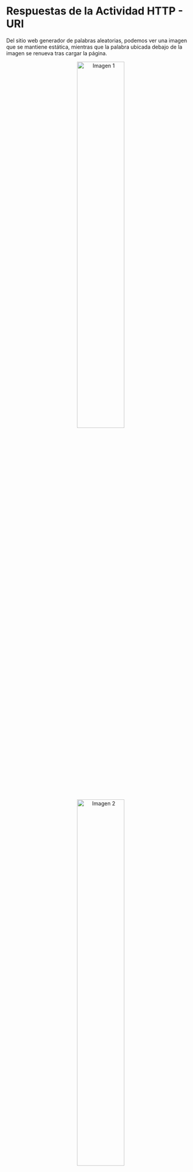 # Respuestas de la Actividad HTTP - URI
Del sitio web generador de palabras aleatorias, podemos ver una imagen que se mantiene estática, mientras que la palabra ubicada debajo de la imagen se renueva tras cargar la página.

<p align="center">
  <img src="https://github.com/miguelvega/CC3S2/assets/124398378/a355cc08-a88b-4480-b420-5256ae1b6da5" alt="Imagen 1" width="50%" />
</p>

<p align="center">
  <img src="https://github.com/miguelvega/CC3S2/assets/124398378/dfaba003-c277-4b32-8065-12204c9361e7" alt="Imagen 2" width="50%" />
</p>

## Curl
Instalamos curl con el comando `sudo apt install curl` 

![Captura de pantalla de 2023-09-24 19-23-09](https://github.com/miguelvega/CC3S2/assets/124398378/6a89fca4-5bd1-41ec-afb5-42a05c976432)

Usamos el comando curl  `curl 'http://randomword.saasbook.info'`  en la terminal y nos muestra el 
siguiente codigo html.

![Captura de pantalla de 2023-09-24 19-25-04](https://github.com/miguelvega/CC3S2/assets/124398378/814ecf89-91f3-4753-8cf4-b16f6499451a)

Luego, guardamos la salida del comando anterior en  `first_test_curl.html` 


![Captura de pantalla de 2023-09-24 19-31-19](https://github.com/miguelvega/CC3S2/assets/124398378/13828e81-608e-4e0a-9dd1-4dbfa26e9244)

![Captura de pantalla de 2023-09-24 19-31-33](https://github.com/miguelvega/CC3S2/assets/124398378/2d22fd0c-c4d4-42d4-af63-7063ae9f0b6d)


### Pregunta:¿Cuáles son las dos diferencias principales que has visto anteriormente y lo que ves en un navegador web 'normal'? ¿Qué explica estas diferencias?
La primera diferencia  es que al abrir el archivo html no se puede ver la imagen, esto es porque la solicitud curl solo devuelve el contenido html como respuesta mas no devuelve otros elementos como los css o imagenes, por eso no se reconce la imagen.<br>
Otra diferencia es que al cargarlo nuevamente, la palabra no experimenta cambios.

![Captura de pantalla de 2023-09-24 20-01-17](https://github.com/miguelvega/CC3S2/assets/124398378/4fd67f30-6837-4407-bc00-59c90bf09ddc)!

## Netcat

Usamos el comando `nc -l 8081` para escuchar por el puerto 8081 desde nuestro servidor falso.

![Captura de pantalla de 2023-09-24 20-50-01](https://github.com/miguelvega/CC3S2/assets/124398378/29404048-8ae3-46ad-8ada-5abafde49d24)

### Pregunta: Suponiendo que estás ejecutando curl desde otro shell ¿qué URL tendrás que pasarle a curl para intentar acceder a tu servidor falso y por qué?

Debemos usar el siguiente URL: `curl 'http://localhost:8081/'`. <br>
Porque dado que queremos hacer una solicitud http debemos poner http, ponemos localhost, ya que el servidor es nuestra computadora local, y 8081 que hace referencia al puerto en donde se encuentra el servidor falso.

![Captura de pantalla de 2023-09-24 20-51-45](https://github.com/miguelvega/CC3S2/assets/124398378/70ce795a-fdf9-467c-86b1-a894e4202ff6)

Una vez enviada la solicitud a nuestro servidor, podemos apreciar lo diguiente.
![Captura de pantalla de 2023-09-24 20-51-57](https://github.com/miguelvega/CC3S2/assets/124398378/949e3fb3-1cff-4317-a06e-9a20a506147c)

Así es como un servidor web real percibe una conexión desde curl.<br>
En la primera linea podemos ver el método de solicitud HTTP utilizado, en este caso, GET, a continuacion el recurso que se está solicitando, en este caso, la raíz del servidor web. "HTTP/1.1" que indica la versión del protocolo HTTP utilizada. En la segunda linea se aprecia al host que es localhost al que se esta enviando la solicitud en el puerto 8081. En la tercera linea, User-Agent que es curl que es el agente de usuario que está realizando la solicitud. Finalmente, tenemos Accept como un */* que significa que el cliente está dispuesto a aceptar cualquier 
tipo de contenido en respuesta del servidor.

### Pregunta: La primera línea de la solicitud identifica qué URL desea recuperar el cliente. ¿Por qué no ves http://localhost:8081 en ninguna parte de esa línea?
Debido a que servidor falso está aceptando la solicitud desde un puerto LOCAL, por lo tanto no es necesario incluir localhost.

Entonces, hemos visto una solicitud HTTP desde el punto de vista del servidor, ahora veamos cómo se ve la respuesta desde el punto de vista del cliente  luego de presionar enter en la shell del servidor.

![Captura de pantalla de 2023-09-24 21-15-13](https://github.com/miguelvega/CC3S2/assets/124398378/6a7b7127-49d0-4e46-aacb-3ca0199d3d43)


Luego, al colocar `curl -i 'http://randomword.saasbook.info/'`se obtiene lo siguiente :
![Captura de pantalla de 2023-09-24 23-41-22](https://github.com/miguelvega/CC3S2/assets/124398378/7c11f03a-543d-4ea2-badf-25e1effd5b95)

### Pregunta: Según los encabezados del servidor, ¿cuál es el código de respuesta HTTP del servidor que indica el estado de la solicitud del cliente y qué versión del protocolo HTTP utilizó el servidor para responder al cliente?
El código de respuesta es de 200 y el "OK" indica que la solicitud HTTP se completó correctamente y que el servidor ha entregado el recurso solicitado con éxito. La version de HTTP es la 1.1.

### Pregunta: Cualquier solicitud web determinada puede devolver una página HTML, una imagen u otros tipos de entidades. ¿Hay algo en los encabezados que crea que le dice al cliente cómo interpretar el resultado?.

Si, en la imagen anterior nos muestra la informacion que proporciona el encabezado para que el cliente interprete el resultado, por ejemplo, `Content-Type: text/html;charset=utf-8` indica el tipo de contenido que se está enviando como respuesta. En este caso, el contenido es de tipo "text/html", lo que significa que el servidor está enviando una página web HTML. También se especifica la codificación de caracteres UTF-8 utilizada para interpretar el contenido. 

## ¿Qué sucede cuando falla un HTTP request?

### Pregunta: ¿Cuál sería el código de respuesta del servidor si intentaras buscar una URL inexistente en el sitio generador de palabras aleatorias? Pruéba esto utilizando el procedimiento anterior.

Como se observa en la imagen de abajo, pusimos un link inexistente y no retorna un cuerpo html en la respuesta y en la primera linea del encabezado, devuelde el numero 404, este número es el código de estado HTTP que se devuelve en la respuesta. El código de estado "404" se conoce comúnmente como "Error 404" o "Not Found" (No encontrado). Indica que el recurso solicitado por el cliente no fue encontrado en el servidor.

![Captura de pantalla de 2023-09-25 01-14-03](https://github.com/miguelvega/CC3S2/assets/124398378/3a5dcda6-d2c1-4f4e-b02a-aaedb37404c4)


### ¿Qué otros códigos de error HTTP existen? Utiliza Wikipedia u otro recurso para conocer los significados de algunos de los más comunes: 200, 301, 302, 400, 404, 500. Ten en cuenta que estas son familias de estados: todos los estados 2xx significan funcionó, todos los 3xx son redireccionar etc.

200 (OK): Indica que la solicitud fue realizada con exito y si se encontró la información solicitada​

301 (Moved Permanently): indica que el host si ha sido capaz de comunicarse con el servidor pero que el recurso solicitado ha sido movido a otra dirección permanentemente.

302 (Found): se produce cuando el recurso solicitado ha sido trasladado temporalmente a una nueva ubicación.

400 (Bad Request): El error 400 solicitud incorrecta ocurre cuando el servidor no procesará la solicitud, porque no puede, o no debe, debido a algo que es percibido como un error del cliente (ej: solicitud malformada, sintaxis errónea, etc). La solicitud contiene sintaxis errónea y no debería repetirse.

404 (Not Found): Este error indica que el recurso solicitado no se encuentra en el servidor y por lo tanto no ha sido encontrada.​

500 (Internal Server Error): El error HTTP 500, indica un error interno en el servidor que impide que la solicitud se complete correctamente.

### Tanto el encabezado 4xx como el 5xx indican condiciones de error. ¿Cuál es la principal diferencia entre 4xx y 5xx?.
Los errores del tipo 4xx indican que el error se origina en el cliente, es decir, debido a un problema en la solicitud misma como por ejemplo, poner una url inexistente en la solicitud (votará error 404) en cambio los errores del tipo 5xx son errores del servidor, no del cliente, al momento de procesar la solicitud del cliente. Ocurren a menudo debido a problemas internos del servidor, como un fallo en una base de datos, una sobrecarga del servidor o una configuración incorrecta.

## ¿Qué es un cuerpo de Request?

Se creo formulario.html

![Captura de pantalla de 2023-09-25 01-59-25](https://github.com/miguelvega/CC3S2/assets/124398378/e0d3dcf8-9e30-48b6-988f-ed7e1c6a417b)

Lo abrimos en el navegador
![Captura de pantalla de 2023-09-25 02-00-10](https://github.com/miguelvega/CC3S2/assets/124398378/36d58143-97c4-4259-af42-762c2c548b2a)


### Pregunta: Cuando se envía un formulario HTML, se genera una solicitud HTTP POST desde el navegador. Para llegar a tu servidor falso, ¿con qué URL deberías reemplazar Url-servidor-falso en el archivo anterior?

Para llegar al servidor falso de debe cambiar dentro del archivo formulario.html el valor del campo action a `http://localhost:8081/` 
, luego abrimos el archivos en el navegador, colocamos nuestras credenciales y lo guardamos

![Captura de pantalla de 2023-09-25 03-09-14](https://github.com/miguelvega/CC3S2/assets/124398378/80764851-f64e-4389-a3b9-774aa07b7dbe)

Con lo cual tendriamos lo siguiente en la terminal al iniciar el falso servidor
![Captura de pantalla de 2023-09-25 03-09-24](https://github.com/miguelvega/CC3S2/assets/124398378/86937fd0-2bf2-4015-8c7e-128ffcb3c207)

Notamos que el servidor falso està escuchando y al cerrar la ventana en el browser cortamos la conexión.


## HTTP sin estados y cookies




### Pregunta: Prueba las dos primeras operaciones GET anteriores. El cuerpo de la respuesta para la primera debe ser "Logged in: false" y para la segunda "Login cookie set". ¿Cuáles son las diferencias en los encabezados de respuesta que indican que la segunda operación está configurando una cookie? (Sugerencia: usa curl -v, que mostrará tanto los encabezados de solicitud como los encabezados y el cuerpo de la respuesta, junto con otra información de depuración. curl --help imprimirá una ayuda voluminosa para usar cURL y man curl mostrará la página del manual de Unix para cURL en la mayoría de los sistemas.)

Primero, entramos a la siguiente pagina web `http://esaas-cookie-demo.herokuapp.com` en el navegador y vemos lo siguiente.
![Captura de pantalla de 2023-09-25 12-20-21](https://github.com/miguelvega/Http-Uri/assets/124398378/8a80b29a-f097-4b4c-89b9-5a0a003f9c80)

La diferencia se debe a que al aplicar el comando `curl -v 'http://esaas-cookie-demo.herokuapp.com'` no aparece el campo Set-Cookie en la salida, en cambio al aplicar el comando  `curl -v 'http://esaas-cookie-demo.herokuapp.com/login'`si aparece, como se puede ver en las dos siguientes imagenes.
![Captura de pantalla de 2023-09-25 12-19-51](https://github.com/miguelvega/Http-Uri/assets/124398378/e5c53b4d-cb2d-42a8-ab67-cc2a48227b10)

![Captura de pantalla de 2023-09-25 12-20-07](https://github.com/miguelvega/Http-Uri/assets/124398378/c5c268c0-4606-4017-89d3-d54a5f1973cc)



